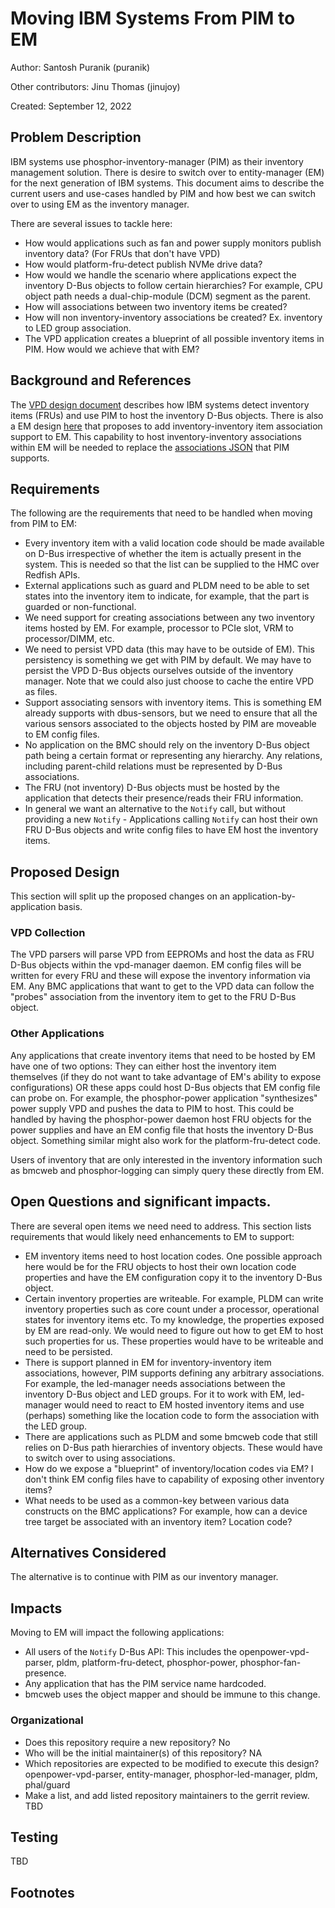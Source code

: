 # Moving IBM Systems From PIM to EM

Author:
  Santosh Puranik (puranik)

Other contributors:
  Jinu Thomas (jinujoy)

Created:
  September 12, 2022

## Problem Description

IBM systems use phosphor-inventory-manager (PIM) as their inventory management
solution. There is desire to switch over to entity-manager (EM) for the next
generation of IBM systems. This document aims to describe the current users and
use-cases handled by PIM and how best we can switch over to using EM as the
inventory manager.

There are several issues to tackle here:

- How would applications such as fan and power supply monitors publish inventory
  data? (For FRUs that don't have VPD)
- How would platform-fru-detect publish NVMe drive data?
- How would we handle the scenario where applications expect the inventory D-Bus
  objects to follow certain hierarchies? For example, CPU object path needs a
  dual-chip-module (DCM) segment as the parent.
- How will associations between two inventory items be created?
- How will non inventory-inventory associations be created? Ex. inventory to LED
  group association.
- The VPD application creates a blueprint of all possible inventory items in
  PIM. How would we achieve that with EM?

## Background and References

The [VPD design document][vpd-design] describes how IBM systems detect inventory
items (FRUs) and use PIM to host the inventory D-Bus objects. There is also a EM
design [here][em-associations] that proposes to add inventory-inventory item
association support to EM. This capability to host inventory-inventory
associations within EM will be needed to replace the [associations JSON][assoc]
that PIM supports.

## Requirements

The following are the requirements that need to be handled when moving from PIM
to EM:

- Every inventory item with a valid location code should be made available on
  D-Bus irrespective of whether the item is actually present in the system. This
  is needed so that the list can be supplied to the HMC over Redfish APIs.
- External applications such as guard and PLDM need to be able to set states
  into the inventory item to indicate, for example, that the part is guarded or
  non-functional.
- We need support for creating associations between any two inventory items
  hosted by EM. For example, processor to PCIe slot, VRM to processor/DIMM, etc.
- We need to persist VPD data (this may have to be outside of EM). This
  persistency is something we get with PIM by default. We may have to persist
  the VPD D-Bus objects ourselves outside of the inventory manager. Note that we
  could also just choose to cache the entire VPD as files.
- Support associating sensors with inventory items. This is something EM already
  supports with dbus-sensors, but we need to ensure that all the various sensors
  associated to the objects hosted by PIM are moveable to EM config files.
- No application on the BMC should rely on the inventory D-Bus object path being
  a certain format or representing any hierarchy. Any relations, including
  parent-child relations must be represented by D-Bus associations.
- The FRU (not inventory) D-Bus objects must be hosted by the application that
  detects their presence/reads their FRU information.
- In general we want an alternative to the `Notify` call, but without providing
  a  new `Notify` - Applications calling `Notify` can host their own FRU D-Bus
  objects and write config files to have EM host the inventory items.

## Proposed Design

This section will split up the proposed changes on an application-by-application
basis.

### VPD Collection

The VPD parsers will parse VPD from EEPROMs and host the data as FRU D-Bus
objects within the vpd-manager daemon. EM config files will be written for every
FRU and these will expose the inventory information via EM. Any BMC applications
that want to get to the VPD data can follow the "probes" association from the
inventory item to get to the FRU D-Bus object.

### Other Applications

Any applications that create inventory items that need to be hosted by EM have
one of two options: They can either host the inventory item themselves (if they
do not want to take advantage of EM's ability to expose configurations) OR these
apps could host D-Bus objects that EM config file can probe on. For example, the
phosphor-power application "synthesizes" power supply VPD and pushes the data to
PIM to host. This could be handled by having the phosphor-power daemon host FRU
objects for the power supplies and have an EM config file that hosts the
inventory D-Bus object. Something similar might also work for the
platform-fru-detect code.

Users of inventory that are only interested in the inventory information such as
bmcweb and phosphor-logging can simply query these directly from EM.

## Open Questions and significant impacts.

There are several open items we need need to address. This section lists
requirements that would likely need enhancements to EM to support:

- EM inventory items need to host location codes. One possible approach here
  would be for the FRU objects to host their own location code properties and
  have the EM configuration copy it to the inventory D-Bus object.
- Certain inventory properties are writeable. For example, PLDM can write
  inventory properties such as core count under a processor, operational states
  for inventory items etc. To my knowledge, the properties exposed by EM are
  read-only. We would need to figure out how to get EM to host such properties
  for us. These properties would have to be writeable and need to be persisted.
- There is support planned in EM for inventory-inventory item associations,
  however, PIM supports defining any arbitrary associations. For example, the
  led-manager needs associations between the inventory D-Bus object and LED
  groups. For it to work with EM, led-manager would need to react to EM hosted
  inventory items and use (perhaps) something like the location code to form the
  association with the LED group.
- There are applications such as PLDM and some bmcweb code that still relies on
  D-Bus path hierarchies of inventory objects. These would have to switch over
  to using associations.
- How do we expose a "blueprint" of inventory/location codes via EM? I don't
  think EM config files have to capability of exposing other inventory items?
- What needs to be used as a common-key between various data constructs on the
  BMC applications? For example, how can a device tree target be associated with
  an inventory item? Location code?

## Alternatives Considered

The alternative is to continue with PIM as our inventory manager.

## Impacts

Moving to EM will impact the following applications:

- All users of the `Notify` D-Bus API: This includes the openpower-vpd-parser,
  pldm, platform-fru-detect,  phosphor-power, phosphor-fan-presence.
- Any application that has the PIM service name hardcoded.
- bmcweb uses the object mapper and should be immune to this change.

### Organizational

- Does this repository require a new repository?  No
- Who will be the initial maintainer(s) of this repository? NA
- Which repositories are expected to be modified to execute this design?
  openpower-vpd-parser, entity-manager, phosphor-led-manager, pldm, phal/guard
- Make a list, and add listed repository maintainers to the gerrit review. TBD

## Testing

TBD

## Footnotes

[vpd-design]:
    https://github.com/openbmc/docs/blob/master/designs/vpd-collection.md
[em-associations]:
    https://gerrit.openbmc.org/c/openbmc/docs/+/54205
[assoc]:
    https://github.com/openbmc/phosphor-inventory-manager#creating-associations
